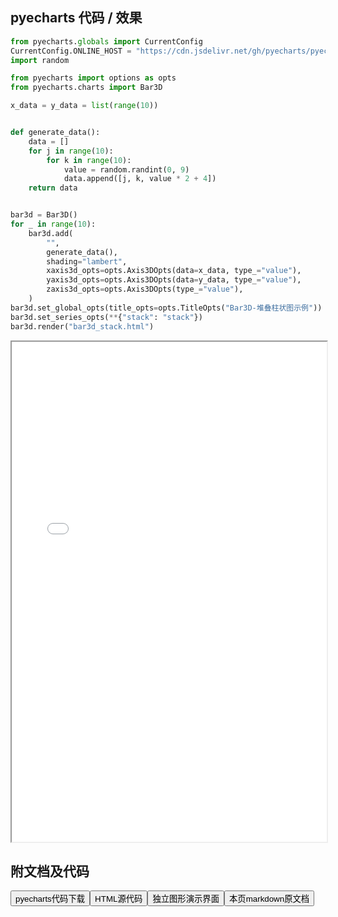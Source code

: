 
## pyecharts 代码 / 效果

```python
from pyecharts.globals import CurrentConfig
CurrentConfig.ONLINE_HOST = "https://cdn.jsdelivr.net/gh/pyecharts/pyecharts-assets@latest/assets/"
import random

from pyecharts import options as opts
from pyecharts.charts import Bar3D

x_data = y_data = list(range(10))


def generate_data():
    data = []
    for j in range(10):
        for k in range(10):
            value = random.randint(0, 9)
            data.append([j, k, value * 2 + 4])
    return data


bar3d = Bar3D()
for _ in range(10):
    bar3d.add(
        "",
        generate_data(),
        shading="lambert",
        xaxis3d_opts=opts.Axis3DOpts(data=x_data, type_="value"),
        yaxis3d_opts=opts.Axis3DOpts(data=y_data, type_="value"),
        zaxis3d_opts=opts.Axis3DOpts(type_="value"),
    )
bar3d.set_global_opts(title_opts=opts.TitleOpts("Bar3D-堆叠柱状图示例"))
bar3d.set_series_opts(**{"stack": "stack"})
bar3d.render("bar3d_stack.html")

```

<iframe width="100%" height="800px" src="/pyecharts/Bar3D/bar3d_stack.html"></iframe>

## 附文档及代码

<a href="https://cdn.jsdelivr.net/gh/wfy-belief/python/docs/pyecharts/Bar3D/bar3d_stack.py"><button class="mybutton">pyecharts代码下载</button></a><a href="https://cdn.jsdelivr.net/gh/wfy-belief/python/docs/pyecharts/Bar3D/bar3d_stack.html"><button class="mybutton">HTML源代码</button></a><a href="https://python.wfyblog.cn/pyecharts/Bar3D/bar3d_stack.html"><button class="mybutton">独立图形演示界面</button></a><a href="https://cdn.jsdelivr.net/gh/wfy-belief/python/docs/pyecharts/Bar3D/bar3d_stack.md"><button class="mybutton">本页markdown原文档</button></a>

